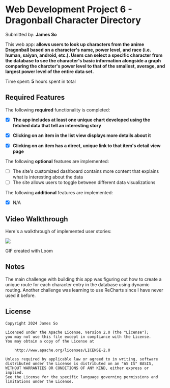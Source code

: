 # Web Development Project 6 - Dragonball Character Directory 

Submitted by: **James So**

This web app: **allows users to look up characters from the anime Dragonball based on a character's name, power level, and race (i.e. human, saiyan, android, etc.). Users can select a specific character from the database to see the character's basic information alongside a graph comparing the charcter's power level to that of the smallest, average, and largest power level of the entire data set.**

Time spent: **5** hours spent in total

## Required Features

The following **required** functionality is completed:

- [x] **The app includes at least one unique chart developed using the fetched data that tell an interesting story**
- [x] **Clicking on an item in the list view displays more details about it**
- [x] **Clicking on an item has a direct, unique link to that item's detail view page**


The following **optional** features are implemented:

- [ ] The site's customized dashboard contains more content that explains what is interesting about the data
- [ ] The site allows users to toggle between different data visualizations

The following **additional** features are implemented:

* [x] N/A

## Video Walkthrough

Here's a walkthrough of implemented user stories:

<a href="https://www.loom.com/share/fc510e9cdb9b4629bb8e372f728390f7">
  <img style="max-width:300px;" src="https://cdn.loom.com/sessions/thumbnails/fc510e9cdb9b4629bb8e372f728390f7-with-play.gif">
</a>

<!-- Replace this with whatever GIF tool you used! -->
GIF created with Loom  

## Notes

The main challenge with building this app was figuring out how to create a unique route for each character entry in the database using dynamic routing. Another challenge was learning to use ReCharts since I have never used it before.

## License

    Copyright 2024 James So

    Licensed under the Apache License, Version 2.0 (the "License");
    you may not use this file except in compliance with the License.
    You may obtain a copy of the License at

        http://www.apache.org/licenses/LICENSE-2.0

    Unless required by applicable law or agreed to in writing, software
    distributed under the License is distributed on an "AS IS" BASIS,
    WITHOUT WARRANTIES OR CONDITIONS OF ANY KIND, either express or implied.
    See the License for the specific language governing permissions and
    limitations under the License.

